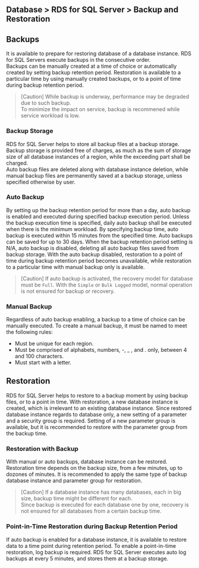 ## Database > RDS for SQL Server > Backup and Restoration

## Backups

It is available to prepare for restoring database of a database instance. RDS for SQL Servers execute backups in the consecutive order.  
Backups can be manually created at a time of choice or automatically created by setting backup retention period. 
Restoration is available to a particular time by using manually created backups, or to a point of time during backup retention period. 

> [Caution]
> While backup is underway, performance may be degraded due to such backup.  
> To minimize the impact on service, backup is recommened while service workload is low.

### Backup Storage 

RDS for SQL Server helps to store all backup files at a backup storage. Backup storage is provided free of charges, as much as the sum of storage size of all database instances of a region, while the exceeding part shall be charged.  
Auto backup files are deleted along with database instance deletion, while manual backup files are permanently saved at a backup storage, unless specified otherwise by user.  

### Auto Backup

By setting up the backup retention period for more than a day, auto backup is enabled and executed during specified backup execution period. Unless the backup execution time is specified, daily auto backup shall be executed when there is the minimum workload. By specifying backup time, auto backup is executed within 15 minutes from the specified time. Auto backups can be saved for up to 30 days. When the backup retention period setting is N/A, auto backup is disabled, deleting all auto backup files saved from backup storage. With the auto backup disabled, restoration to a point of time during backup retention period becomes unavailable, while restoration to a particular time with manual backup only is available.   

> [Caution]
> If auto backup is activated, the recovery model for database must be `Full`.
> With the `Simple` or `Bulk Logged` model, normal operation is not ensured for backup or recovery. 

### Manual Backup

Regardless of auto backup enabling, a backup to a time of choice can be manually executed. To create a manual backup, it must be named to meet the following rules:   

* Must be unique for each region.
* Must be comprised of alphabets, numbers, -, _ , and . only, between 4 and 100 characters. 
* Must start with a letter. 

## Restoration

RDS for SQL Server helps to restore to a backup moment by using backup files, or to a point in time. With restoration, a new database instance is created, which is irrelevant to an existing database instance. Since restored database instance regards to database only, a new setting of a parameter and a security group is required. Setting of a new parameter group is available, but it is recommended to restore with the parameter group from the backup time.    

### Restoration with Backup

With manual or auto backups, database instance can be restored. Restoration time depends on the backup size, from a few minutes, up to dozones of minutes. It is recommended to apply the same type of backup database instance and parameter group for restoration. 

> [Caution]
> If a database instance has many databases, each in big size, backup time might be different for each.  
> Since backup is executed for each database one by one, recovery is not ensured for all databases from a certain backup time.   

### Point-in-Time Restoration during Backup Retention Period 

If auto backup is enabled for a database instance, it is available to restore data to a time point during retention period. To enable a point-in-time restoration, log backup is required. RDS for SQL Server executes auto log backups at every 5 minutes, and stores them at a backup storage. 

